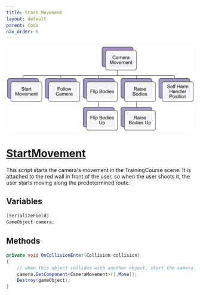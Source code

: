 ```yaml
---
title: Start Movement
layout: default
parent: Code
nav_order: 5
---
```


![](./CameraMovementHierarchy.png)
# [StartMovement](https://github.com/joshberger5/Temptare/blob/second/Assets/StartMovement.cs)
This script starts the camera's movement in the TrainingCourse scene. It is attached to the red wall in front of the user, so when the user shoots it, the user starts moving along the predetermined route.

## Variables
```csharp
[SerializeField]
GameObject camera;
```

## Methods
```csharp
private void OnCollisionEnter(Collision collision) 
{
    // when this object collides with another object, start the camera's movement
    camera.GetComponent<CameraMovement>().Move();
    Destroy(gameObject);
}
```

